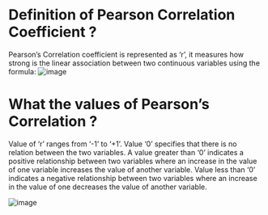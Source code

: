 # Definition of Pearson Correlation Coefficient ?
Pearson’s Correlation coefficient is represented as ‘r’, it measures how strong is the linear association between two continuous variables using the formula:
![image](https://editor.analyticsvidhya.com/uploads/39170Formula.JPG)

# What the values of  Pearson’s Correlation ?

Value of ‘r’ ranges from ‘-1’ to ‘+1’. Value ‘0’ specifies that there is no relation between the two variables. A value greater than ‘0’ indicates a positive relationship between two variables where an increase in the value of one variable increases the value of another variable. Value less than ‘0’ indicates a negative relationship between two variables where an increase in the value of one decreases the value of another variable.

![image](https://editor.analyticsvidhya.com/uploads/25513Correlation.JPG)
